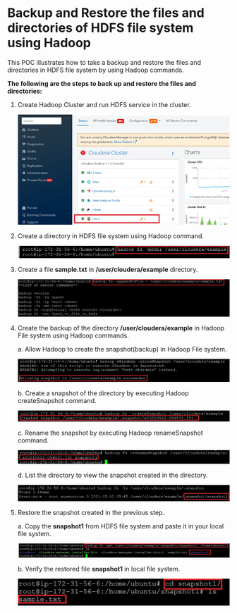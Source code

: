 # Backup and Restore the files and directories of HDFS file system using Hadoop

This POC illustrates how to take a backup and restore the files and directories in HDFS file system by using Hadoop commands.

**The following are the steps to back up and restore the files and directories:**

1.	Create Hadoop Cluster and run HDFS service in the cluster.

    ![Alt text](https://github.com/Protontech-1803/DataScience/blob/master/HDFS_Snapshot/Img1.jpg)

2.	Create a directory in HDFS file system using Hadoop command.

    ![Alt text](https://github.com/Protontech-1803/DataScience/blob/master/HDFS_Snapshot/Img2.jpg)

3.	Create a file **sample.txt** in **/user/cloudera/example** directory.

    ![Alt text](https://github.com/Protontech-1803/DataScience/blob/master/HDFS_Snapshot/Img3.jpg)

4.	Create the backup of the directory **/user/cloudera/example** in Hadoop File system using Hadoop commands.
    
      a.	Allow Hadoop to create the snapshot(backup) in Hadoop File system.
                    
      ![Alt text](https://github.com/Protontech-1803/DataScience/blob/master/HDFS_Snapshot/Img4.jpg)

      b.	Create a snapshot of the directory by executing Hadoop createSnapshot command.
      
      ![Alt text](https://github.com/Protontech-1803/DataScience/blob/master/HDFS_Snapshot/Img5.jpg)

      c.	Rename the snapshot by executing Hadoop renameSnapshot command.
      
      ![Alt text](https://github.com/Protontech-1803/DataScience/blob/master/HDFS_Snapshot/Img6.jpg)

      d.	List the directory to view the snapshot created in the directory.
      
      ![Alt text](https://github.com/Protontech-1803/DataScience/blob/master/HDFS_Snapshot/Img7.jpg)

5.	Restore the snapshot created in the previous step. 

    a.	Copy the **snapshot1** from HDFS file system and paste it in your local file system.
    
    ![Alt text](https://github.com/Protontech-1803/DataScience/blob/master/HDFS_Snapshot/Img8.jpg)

    b.	Verify the restored file **snapshot1** in local file system.

     ![Alt text](https://github.com/Protontech-1803/DataScience/blob/master/HDFS_Snapshot/Img9.jpg)








